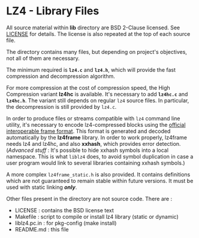 LZ4 - Library Files
================================

All source material within __lib__ directory are BSD 2-Clause licensed.
See [LICENSE](LICENSE) for details.
The license is also repeated at the top of each source file.

The directory contains many files, but depending on project's objectives,
not all of them are necessary.

The minimum required is **`lz4.c`** and **`lz4.h`**,
which will provide the fast compression and decompression algorithm.

For more compression at the cost of compression speed,
the High Compression variant **lz4hc** is available.
It's necessary to add **`lz4hc.c`** and **`lz4hc.h`**.
The variant still depends on regular `lz4` source files.
In particular, the decompression is still provided by `lz4.c`.

In order to produce files or streams compatible with `lz4` command line utility,
it's necessary to encode lz4-compressed blocks using the [official interoperable frame format].
This format is generated and decoded automatically by the **lz4frame** library.
In order to work properly, lz4frame needs lz4 and lz4hc, and also **xxhash**,
which provides error detection.
(_Advanced stuff_ : It's possible to hide xxhash symbols into a local namespace.
This is what `liblz4` does, to avoid symbol duplication
in case a user program would link to several libraries containing xxhash symbols.)

A more complex `lz4frame_static.h` is also provided.
It contains definitions which are not guaranteed to remain stable within future versions.
It must be used with static linking ***only***.

Other files present in the directory are not source code. There are :

 - LICENSE : contains the BSD license text
 - Makefile : script to compile or install lz4 library (static or dynamic)
 - liblz4.pc.in : for pkg-config (make install)
 - README.md : this file

[official interoperable frame format]: ../doc/lz4_Frame_format.md

